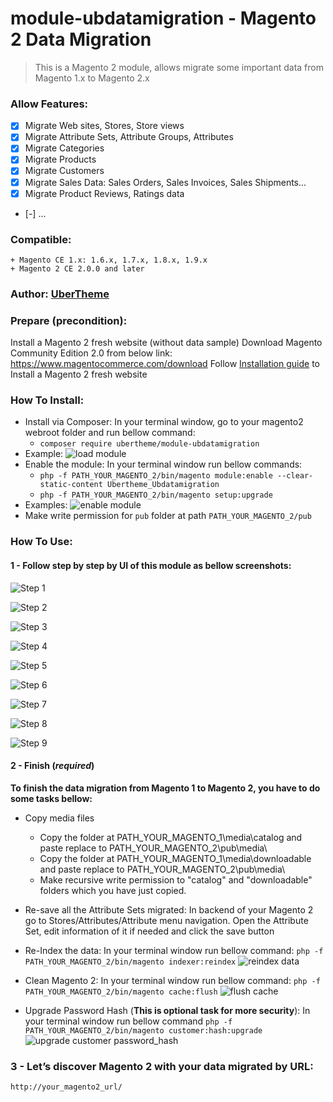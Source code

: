 # module-ubdatamigration - Magento 2 Data Migration
>This is a Magento 2 module, allows migrate some important data from Magento 1.x to Magento 2.x

### Allow Features:
+ [x] Migrate Web sites, Stores, Store views
+ [x] Migrate Attribute Sets, Attribute Groups, Attributes
+ [x] Migrate Categories
+ [x] Migrate Products
+ [x] Migrate Customers
+ [x] Migrate Sales Data: Sales Orders, Sales Invoices, Sales Shipments... 
+ [x] Migrate Product Reviews, Ratings data
+ [-] ...

### Compatible:
    + Magento CE 1.x: 1.6.x, 1.7.x, 1.8.x, 1.9.x
    + Magento 2 CE 2.0.0 and later
### Author: [UberTheme](http://www.ubertheme.com)

### Prepare (precondition):
Install a Magento 2 fresh website (without data sample)
Download Magento Community Edition 2.0 from below link: https://www.magentocommerce.com/download
Follow [Installation guide](http://devdocs.magento.com/guides/v2.0/install-gde/install-quick-ref.html) to Install a Magento 2 fresh website

### How To Install:
- Install via Composer: In your terminal window, go to your magento2 webroot folder and run bellow command:
    + `composer require ubertheme/module-ubdatamigration`
- Example: 
![load module](http://i.prntscr.com/adb0c005b4e141088bd96c1c61d9f7c7.png)
- Enable the module: In your terminal window run bellow commands:
    + `php -f PATH_YOUR_MAGENTO_2/bin/magento module:enable --clear-static-content Ubertheme_Ubdatamigration`
    + `php -f PATH_YOUR_MAGENTO_2/bin/magento setup:upgrade`
- Examples:
![enable module](http://i.imgur.com/ksW98w8.png)
- Make write permission for `pub` folder at path `PATH_YOUR_MAGENTO_2/pub`

### How To Use:

#### 1 - Follow step by step by UI of this module as bellow screenshots:
![Step 1](http://i.imgur.com/aRkl3jJ.png)

![Step 2](http://i.imgur.com/LzVdz8o.png)

![Step 3](http://i.imgur.com/hkalWf2.png)

![Step 4](http://i.imgur.com/ZwWqSyE.png)

![Step 5](http://i.imgur.com/wA5vmk0.png)

![Step 6](http://i.imgur.com/wiz64NQ.png)

![Step 7](http://i.imgur.com/dKItNy9.png)

![Step 8](http://i.imgur.com/UBLb63y.png)

![Step 9](http://i.imgur.com/LwG3FwA.png)

#### 2 - Finish (_required_)
**To finish the data migration from Magento 1 to Magento 2, you have to do some tasks bellow:**
+ Copy media files
    - Copy the folder at PATH_YOUR_MAGENTO_1\media\catalog and paste replace to PATH_YOUR_MAGENTO_2\pub\media\
    - Copy the folder at PATH_YOUR_MAGENTO_1\media\downloadable and paste replace to PATH_YOUR_MAGENTO_2\pub\media\
    - Make recursive write permission to "catalog" and "downloadable" folders which you have just copied.

+ Re-save all the Attribute Sets migrated:
    In backend of your Magento 2 go to Stores/Attributes/Attribute menu navigation. 
    Open the Attribute Set, edit information of it if needed and click the save button

+ Re-Index the data: In your terminal window run bellow command:
    `php -f PATH_YOUR_MAGENTO_2/bin/magento indexer:reindex`
![reindex data](http://i.imgur.com/0rds1GB.png)

+ Clean Magento 2: In your terminal window run bellow command:
    `php -f PATH_YOUR_MAGENTO_2/bin/magento cache:flush`
![flush cache](http://i.imgur.com/pKSs0Eh.png)

+ Upgrade Password Hash (__This is optional task for more security__): In your terminal window run bellow command
    `php -f PATH_YOUR_MAGENTO_2/bin/magento customer:hash:upgrade`
![upgrade customer password_hash](http://i.imgur.com/wSkhljs.png)

### 3 - Let’s discover Magento 2 with your data migrated by URL:
    http://your_magento2_url/
